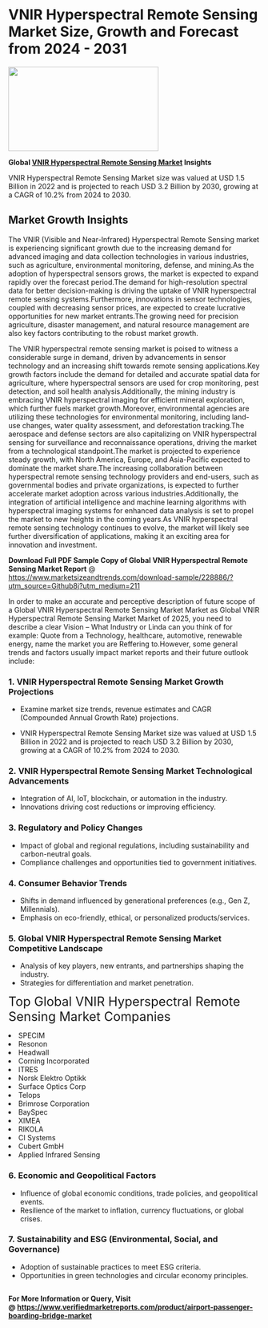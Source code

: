 <H1>VNIR Hyperspectral Remote Sensing Market Size, Growth and Forecast from 2024 - 2031</H1><img class="aligncenter size-medium wp-image-584254" src="https://thirdeyenews.in/wp-content/uploads/2024/09/Global-Market-Research-300x168.jpeg" alt="" width="300" height="168" /><p><strong>Global&nbsp;<a href="https://www.marketsizeandtrends.com/download-sample/228886/?utm_source=Github8j?utm_medium=211">VNIR Hyperspectral Remote Sensing Market</a> Insights</strong></p><p>VNIR Hyperspectral Remote Sensing Market size was valued at USD 1.5 Billion in 2022 and is projected to reach USD 3.2 Billion by 2030, growing at a CAGR of 10.2% from 2024 to 2030.</p><p><h2>Market Growth Insights</h2> <p>The VNIR (Visible and Near-Infrared) Hyperspectral Remote Sensing market is experiencing significant growth due to the increasing demand for advanced imaging and data collection technologies in various industries, such as agriculture, environmental monitoring, defense, and mining.As the adoption of hyperspectral sensors grows, the market is expected to expand rapidly over the forecast period.The demand for high-resolution spectral data for better decision-making is driving the uptake of VNIR hyperspectral remote sensing systems.Furthermore, innovations in sensor technologies, coupled with decreasing sensor prices, are expected to create lucrative opportunities for new market entrants.The growing need for precision agriculture, disaster management, and natural resource management are also key factors contributing to the robust market growth.</p> <p>The VNIR hyperspectral remote sensing market is poised to witness a considerable surge in demand, driven by advancements in sensor technology and an increasing shift towards remote sensing applications.Key growth factors include the demand for detailed and accurate spatial data for agriculture, where hyperspectral sensors are used for crop monitoring, pest detection, and soil health analysis.Additionally, the mining industry is embracing VNIR hyperspectral imaging for efficient mineral exploration, which further fuels market growth.Moreover, environmental agencies are utilizing these technologies for environmental monitoring, including land-use changes, water quality assessment, and deforestation tracking.The aerospace and defense sectors are also capitalizing on VNIR hyperspectral sensing for surveillance and reconnaissance operations, driving the market from a technological standpoint.The market is projected to experience steady growth, with North America, Europe, and Asia-Pacific expected to dominate the market share.The increasing collaboration between hyperspectral remote sensing technology providers and end-users, such as governmental bodies and private organizations, is expected to further accelerate market adoption across various industries.Additionally, the integration of artificial intelligence and machine learning algorithms with hyperspectral imaging systems for enhanced data analysis is set to propel the market to new heights in the coming years.As VNIR hyperspectral remote sensing technology continues to evolve, the market will likely see further diversification of applications, making it an exciting area for innovation and investment.<p><span class=""><strong>Download Full PDF Sample Copy of Global VNIR Hyperspectral Remote Sensing Market Report</strong> @ <a href="https://www.marketsizeandtrends.com/download-sample/228886/?utm_source=Github8j?utm_medium=211" target="_blank">https://www.marketsizeandtrends.com/download-sample/228886/?utm_source=Github8j?utm_medium=211</a></span></p><p>In order to make an accurate and perceptive description of future scope of a Global&nbsp;VNIR Hyperspectral Remote Sensing Market Market as Global&nbsp;VNIR Hyperspectral Remote Sensing Market Market of 2025, you need to describe a clear Vision &ndash; What Industry or Linda can you think of for example: Quote from a Technology, healthcare, automotive, renewable energy, name the market you are Reffering to.However, some general trends and factors usually impact market reports and their future outlook include:</p><h3>1.&nbsp;<strong>VNIR Hyperspectral Remote Sensing Market Growth Projections</strong></h3><ul><li>Examine market size trends, revenue estimates and CAGR (Compounded Annual Growth Rate) projections.</li><li><p>VNIR Hyperspectral Remote Sensing Market size was valued at USD 1.5 Billion in 2022 and is projected to reach USD 3.2 Billion by 2030, growing at a CAGR of 10.2% from 2024 to 2030.</p></li></ul><h3>2.&nbsp;<strong>VNIR Hyperspectral Remote Sensing Market Technological Advancements</strong></h3><ul><li>Integration of AI, IoT, blockchain, or automation in the industry.</li><li>Innovations driving cost reductions or improving efficiency.</li></ul><h3>3.&nbsp;<strong>Regulatory and Policy Changes</strong></h3><ul><li>Impact of global and regional regulations, including sustainability and carbon-neutral goals.</li><li>Compliance challenges and opportunities tied to government initiatives.</li></ul><h3>4.&nbsp;<strong>Consumer Behavior Trends</strong></h3><ul><li>Shifts in demand influenced by generational preferences (e.g., Gen Z, Millennials).</li><li>Emphasis on eco-friendly, ethical, or personalized products/services.</li></ul><h3>5.&nbsp;<strong>Global VNIR Hyperspectral Remote Sensing Market Competitive Landscape</strong></h3><ul><li>Analysis of key players, new entrants, and partnerships shaping the industry.</li><li>Strategies for differentiation and market penetration.</li></ul><p data-pm-slice="1 1 []"><span style="color: inherit; font-family: inherit; font-size: 25px;">Top Global VNIR Hyperspectral Remote Sensing Market Companies</span></p><div class="" data-test-id=""><p><li>SPECIM</li><li> Resonon</li><li> Headwall</li><li> Corning Incorporated</li><li> ITRES</li><li> Norsk Elektro Optikk</li><li> Surface Optics Corp</li><li> Telops</li><li> Brimrose Corporation</li><li> BaySpec</li><li> XIMEA</li><li> RIKOLA</li><li> CI Systems</li><li> Cubert GmbH</li><li> Applied Infrared Sensing</li></p></div><h3>6.&nbsp;<strong>Economic and Geopolitical Factors</strong></h3><ul><li>Influence of global economic conditions, trade policies, and geopolitical events.</li><li>Resilience of the market to inflation, currency fluctuations, or global crises.</li></ul><h3>7.&nbsp;<strong>Sustainability and ESG (Environmental, Social, and Governance)</strong></h3><ul><li>Adoption of sustainable practices to meet ESG criteria.</li><li>Opportunities in green technologies and circular economy principles.</li></ul><h2><strong style="font-size: 14px;">For More Information or Query, Visit @&nbsp;</strong><a style="background-color: #ffffff; font-size: 14px;" href="https://www.marketsizeandtrends.com/report/vnir-hyperspectral-remote-sensing-market/" target="_blank">https://www.verifiedmarketreports.com/product/airport-passenger-boarding-bridge-market</a></h2>